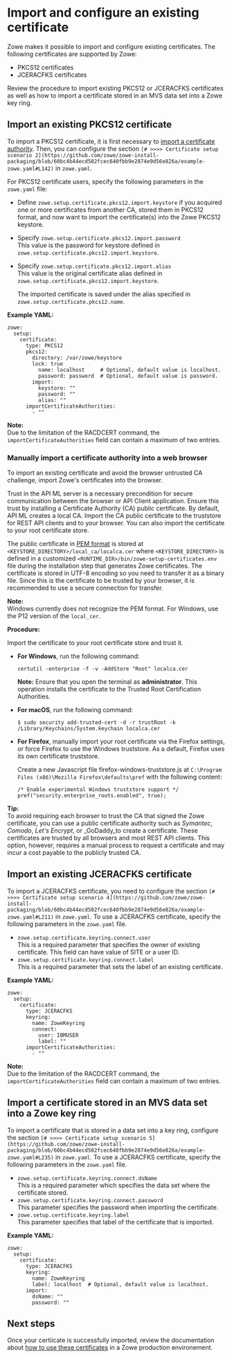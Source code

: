 # Import and configure an existing certificate 

Zowe makes it possible to import and configure existing certificates. The following certificates are supported by Zowe:

* PKCS12 certificates
* JCERACFKS certificates

Review the procedure to import existing PKCS12 or JCERACFKS certificates as well as how to import a certificate stored in an MVS data set into a Zowe key ring.

## Import an existing PKCS12 certificate

To import a PKCS12 certificate, it is first necessary to [import a certificate authority](#manually-import-a-certificate-authority-into-a-web-browser). Then, you can configure the section `[# >>>> Certificate setup scenario 2](https://github.com/zowe/zowe-install-packaging/blob/60bc4b44ecd502fcec640fbb9e2874e9d56e826a/example-zowe.yaml#L142)` in `zowe.yaml`. 

For PKCS12 certificate users, specify the following parameters in the `zowe.yaml` file:

* Define `zowe.setup.certificate.pkcs12.import.keystore` if you acquired one or more certificates from another CA, stored them in PKCS12 format, and now want to import the certificate(s) into the Zowe PKCS12 keystore.

* Specify `zowe.setup.certificate.pkcs12.import.password`  
 This value is the password for keystore defined in `zowe.setup.certificate.pkcs12.import.keystore`.

* Specify `zowe.setup.certificate.pkcs12.import.alias`  
This value is the original certificate alias defined in `zowe.setup.certificate.pkcs12.import.keystore`.

    The imported certificate is saved under the alias specified in `zowe.setup.certificate.pkcs12.name`.

**Example YAML:**
```
zowe:
  setup:
    certificate:
      type: PKCS12
      pkcs12:
        directory: /var/zowe/keystore
        lock: true
          name: localhost     # Optional, default value is localhost.
          password: password  # Optional, default value is password.
        import:
          keystore: ""
          password: ""
          alias: ""
      importCertificateAuthorities:
        - ""
```

**Note:**  
Due to the limitation of the RACDCERT command, the `importCertificateAuthorities` field can contain a maximum of two entries.


### Manually import a certificate authority into a web browser

To import an existing certificate and avoid the browser untrusted CA challenge, import Zowe's certificates into the browser.

Trust in the API ML server is a necessary precondition for secure communication between the browser or API Client application. Ensure this trust by installing a Certificate Authority (CA) public certificate. By default, API ML creates a local CA. Import the CA public certificate to the truststore for REST API clients and to your browser. You can also import the certificate to your root certificate store.


<!-- - If a SAF keyring is being used and set up with `ZWEKRING` JCL, the procedure to obtain the certificate does not apply. It is recommended that you work with your security system administrator to obtain the certificate. Start the procedure at step 2. -->

The public certificate in [PEM format](https://en.wikipedia.org/wiki/Privacy-Enhanced_Mail) is stored at `<KEYSTORE_DIRECTORY>/local_ca/localca.cer` where `<KEYSTORE_DIRECTORY>` is defined in a customized `<RUNTIME_DIR>/bin/zowe-setup-certificates.env` file during the installation step that generates Zowe certificates. The certificate is stored in UTF-8 encoding so you need to transfer it as a binary file. Since this is the certificate to be trusted by your browser, it is recommended to use a secure connection for transfer.

**Note:**  
Windows currently does not recognize the PEM format. For Windows, use the P12 version of the `local_cer`.

**Procedure:**

Import the certificate to your root certificate store and trust it.

  - **For Windows**, run the following command:

    ```
    certutil -enterprise -f -v -AddStore "Root" localca.cer
    ```

    **Note:** Ensure that you open the terminal as **administrator**. This operation installs the certificate to the Trusted Root Certification Authorities.

  - **For macOS**, run the following command:  
    
    ```
    $ sudo security add-trusted-cert -d -r trustRoot -k /Library/Keychains/System.keychain localca.cer
    ```

  - **For Firefox**, manually import your root certificate via the Firefox settings, or force Firefox to use the Windows truststore.
    As a default, Firefox uses its own certificate truststore.

    Create a new Javascript file firefox-windows-truststore.js at `C:\Program Files (x86)\Mozilla Firefox\defaults\pref` with the   following content:

    ```
    /* Enable experimental Windows truststore support */
    pref("security.enterprise_roots.enabled", true);
    ```

**Tip:**  
To avoid requiring each browser to trust the CA that signed the Zowe certificate, you can use a public certificate authority such as _Symantec_, _Comodo_, _Let's Encrypt_, or _GoDaddy_to create a certificate. These certificates are trusted by all browsers and most REST API clients. This option, however, requires a manual process to request a certificate and may incur a cost payable to the publicly trusted CA.

## Import an existing JCERACFKS certificate

To import a JCERACFKS certificate, you need to configure the section `[# >>>> Certificate setup scenario 4](https://github.com/zowe/zowe-install-packaging/blob/60bc4b44ecd502fcec640fbb9e2874e9d56e826a/example-zowe.yaml#L211)` in `zowe.yaml`. To use a JCERACFKS certificate, specify the following parameters in the `zowe.yaml` file.

- `zowe.setup.certificate.keyring.connect.user`  
This is a required parameter that specifies the owner of existing certificate. This field can have value of SITE or a user ID.
- `zowe.setup.certificate.keyring.connect.label`  
This is a required parameter that sets the label of an existing certificate.

**Example YAML:**
```
zowe:
  setup:
    certificate:
      type: JCERACFKS
      keyring:
        name: ZoweKeyring
        connect:
          user: IBMUSER
          label: ""
      importCertificateAuthorities:
        - ""
```

**Note:**  
Due to the limitation of the RACDCERT command, the `importCertificateAuthorities` field can contain a maximum of two entries.

## Import a certificate stored in an MVS data set into a Zowe key ring

To import a certificate that is stored in a data set into a key ring, configure the section `[# >>>> Certificate setup scenario 5](https://github.com/zowe/zowe-install-packaging/blob/60bc4b44ecd502fcec640fbb9e2874e9d56e826a/example-zowe.yaml#L235)` in `zowe.yaml`. To use a JCERACFKS certificate, specify the following parameters in the `zowe.yaml` file.

- `zowe.setup.certificate.keyring.connect.dsName`  
This is a required parameter which specifies the data set where the certificate stored.
- `zowe.setup.certificate.keyring.connect.password`  
This parameter specifies the password when importing the certificate.
-  `zowe.setup.certificate.keyring.label`  
This parameter specifies that label of the certificate that is imported. 

**Example YAML:**
```
zowe:
  setup:
    certificate:
      type: JCERACFKS
      keyring:
        name: ZoweKeyring
        label: localhost  # Optional, default value is localhost.
      import:
        dsName: ""
        password: ""
```

<!-- Any command to run? -->

## Next steps

Once your certiicate is successfully imported, review the documentation about [how to use these certificates](./use-certificates.md) in a Zowe production environement.